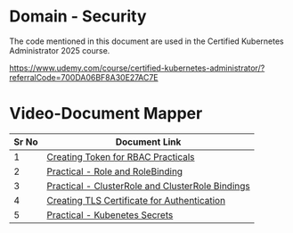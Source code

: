 # Domain - Security

The code mentioned in this document are used in the Certified Kubernetes Administrator 2025 course.

https://www.udemy.com/course/certified-kubernetes-administrator/?referralCode=700DA06BF8A30E27AC7E


# Video-Document Mapper

| Sr No | Document Link |
| ------ | ------ |
| 1 | [Creating Token for RBAC Practicals][PlDa] |
| 2 | [Practical - Role and RoleBinding][PlDb]
| 3 | [Practical - ClusterRole and ClusterRole Bindings][PlDc]
| 4 | [Creating TLS Certificate for Authentication][PlDd] |
| 5 | [Practical - Kubenetes Secrets][PlDe] |




   [PlDa]: <./user-rbac.md>
   [PlDb]: <./role-rolebinding.md>
   [PlDc]: <./clusterrole.md>
   [PlDd]: <./certificate-steps.md>
   [PlDe]: <./secrets.md>

